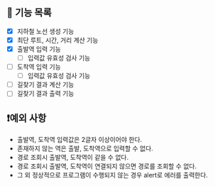 ## 🔧 기능 목록

- [x] 지하철 노선 생성 기능
- [x] 최단 루트, 시간, 거리 계산 기능
- [x] 출발역 입력 기능
  - [ ] 입력값 유효성 검사 기능
- [ ] 도착역 입력 기능
  - [ ] 입력값 유효성 검사 기능
- [ ] 길찾기 결과 계산 기능
- [ ] 길찾기 결과 출력 기능

## ❗예외 사항

- 출발역, 도착역 입력값은 2글자 이상이어야 한다.
- 존재하지 않는 역은 출발, 도착역으로 입력할 수 없다.
- 경로 조회시 출발역, 도착역이 같을 수 없다.
- 경로 조회시 출발역, 도착역이 연결되지 않으면 경로를 조회할 수 없다.
- 그 외 정상적으로 프로그램이 수행되지 않는 경우 alert로 에러를 출력한다.
